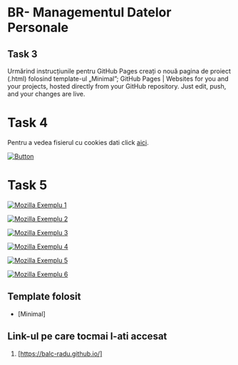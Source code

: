 # BR- Managementul Datelor Personale

## Task 3
Urmărind instrucțiunile pentru GitHub Pages  creați o nouă pagina de proiect (.html) folosind template-ul „Minimal”; GitHub Pages | Websites for you and your projects, hosted directly from your GitHub repository. Just edit, push, and your changes are live.

# Task 4

Pentru a vedea fisierul cu cookies dati click [aici](task4.html).

[![Button](https://img.shields.io/badge/Open%20HTML%20File-Task%204-orange)](task4.html)

# Task 5

[![Mozilla Exemplu 1](https://img.shields.io/badge/Open%20Mozilla%20Exemplu%201-blue)](mozillaex1.html)

[![Mozilla Exemplu 2](https://img.shields.io/badge/Open%20Mozilla%20Exemplu%202-blue)](mozillaex2.html)

[![Mozilla Exemplu 3](https://img.shields.io/badge/Open%20Mozilla%20Exemplu%203-blue)](mozillaex3.html)

[![Mozilla Exemplu 4](https://img.shields.io/badge/Open%20Mozilla%20Exemplu%204-blue)](mozillaex4.html)

[![Mozilla Exemplu 5](https://img.shields.io/badge/Open%20Mozilla%20Exemplu%205-blue)](mozillaex5.html)

[![Mozilla Exemplu 6](https://img.shields.io/badge/Open%20Mozilla%20Exemplu%206-blue)](mozillaex6.html)


## Template folosit
- [Minimal]


## Link-ul pe care tocmai l-ati accesat 

1. [https://balc-radu.github.io/]


